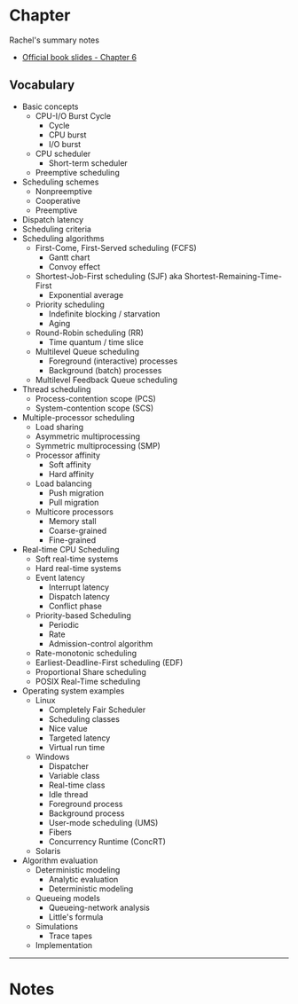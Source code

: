 # Chapter 

Rachel's summary notes

* [Official book slides - Chapter 6](http://codex.cs.yale.edu/avi/os-book/OS9/slide-dir/PPT-dir/ch6.ppt)

## Vocabulary

* Basic concepts
	* CPU-I/O Burst Cycle
		* Cycle
		* CPU burst
		* I/O burst
	* CPU scheduler
		* Short-term scheduler
	* Preemptive scheduling
* Scheduling schemes
	* Nonpreemptive
	* Cooperative
	* Preemptive
* Dispatch latency
* Scheduling criteria
* Scheduling algorithms
	* First-Come, First-Served scheduling (FCFS)
		* Gantt chart
		* Convoy effect
	* Shortest-Job-First scheduling (SJF) aka Shortest-Remaining-Time-First
		* Exponential average
	* Priority scheduling
		* Indefinite blocking / starvation
		* Aging
	* Round-Robin scheduling (RR)
		* Time quantum / time slice
	* Multilevel Queue scheduling
		* Foreground (interactive) processes
		* Background (batch) processes
	* Multilevel Feedback Queue scheduling
* Thread scheduling
	* Process-contention scope (PCS)
	* System-contention scope (SCS)
* Multiple-processor scheduling
	* Load sharing
	* Asymmetric multiprocessing
	* Symmetric multiprocessing (SMP)
	* Processor affinity
		* Soft affinity
		* Hard affinity
	* Load balancing
		* Push migration
		* Pull migration
	* Multicore processors
		* Memory stall
		* Coarse-grained
		* Fine-grained
* Real-time CPU Scheduling
	* Soft real-time systems
	* Hard real-time systems
	* Event latency
		* Interrupt latency
		* Dispatch latency
		* Conflict phase
	* Priority-based Scheduling
		* Periodic
		* Rate
		* Admission-control algorithm
	* Rate-monotonic scheduling
	* Earliest-Deadline-First scheduling (EDF)
	* Proportional Share scheduling
	* POSIX Real-Time scheduling
* Operating system examples
	* Linux
		* Completely Fair Scheduler
		* Scheduling classes
		* Nice value
		* Targeted latency
		* Virtual run time
	* Windows
		* Dispatcher
		* Variable class
		* Real-time class
		* Idle thread
		* Foreground process
		* Background process
		* User-mode scheduling (UMS)
		* Fibers
		* Concurrency Runtime (ConcRT)
	* Solaris
* Algorithm evaluation
	* Deterministic modeling
		* Analytic evaluation
		* Deterministic modeling
	* Queueing models
		* Queueing-network analysis
		* Little's formula
	* Simulations
		* Trace tapes
	* Implementation


---

# Notes


